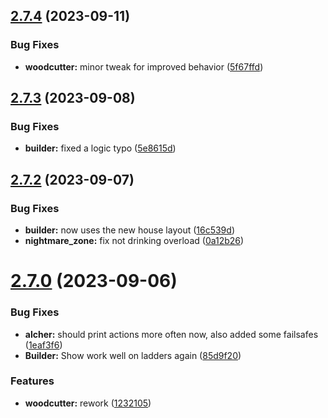 ## [2.7.4](https://github.com/Torwent/wasp-free/compare/v2.7.3...v2.7.4) (2023-09-11)


### Bug Fixes

* **woodcutter:** minor tweak for improved behavior ([5f67ffd](https://github.com/Torwent/wasp-free/commit/5f67ffd37c704d05973da9c5d50d3878a8ea275d))



## [2.7.3](https://github.com/Torwent/wasp-free/compare/v2.7.2...v2.7.3) (2023-09-08)


### Bug Fixes

* **builder:** fixed a logic typo ([5e8615d](https://github.com/Torwent/wasp-free/commit/5e8615d98504b35757a513f3c6240e3e18be164d))



## [2.7.2](https://github.com/Torwent/wasp-free/compare/v2.7.1...v2.7.2) (2023-09-07)


### Bug Fixes

* **builder:** now uses the new house layout ([16c539d](https://github.com/Torwent/wasp-free/commit/16c539deac3a38c988cb253bf9199f17e0323d57))
* **nightmare_zone:** fix not drinking overload ([0a12b26](https://github.com/Torwent/wasp-free/commit/0a12b26759e9c722965c30a746d99edc91094cf4))



# [2.7.0](https://github.com/Torwent/wasp-free/compare/v2.6.2...v2.7.0) (2023-09-06)


### Bug Fixes

* **alcher:** should print actions more often now, also added some failsafes ([1eaf3f6](https://github.com/Torwent/wasp-free/commit/1eaf3f6cb78ec3641dcb592b4cf437efd4cadd39))
* **Builder:** Show work well on ladders again ([85d9f20](https://github.com/Torwent/wasp-free/commit/85d9f20d90f3c5fa2e807ceb46916be14794ceec))


### Features

* **woodcutter:** rework ([1232105](https://github.com/Torwent/wasp-free/commit/12321056b96daf5ae4499608a02fcb4226099dfe))



